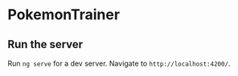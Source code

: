 # PokemonTrainer


## Run the server

Run `ng serve` for a dev server. Navigate to `http://localhost:4200/`.
